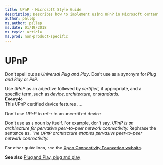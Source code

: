 ```yaml
---
title: UPnP - Microsoft Style Guide
description: Describes how to implement using UPnP in Microsoft content and provides examples of using UPnP in content.
author: pallep
ms.author: pallep
ms.date: 01/19/2018
ms.topic: article
ms.prod: non-product-specific
---
```


# UPnP

Don't spell out as *Universal Plug and Play*. Don't use as a synonym for *Plug and Play* or *PnP*.

Use *UPnP* as an adjective followed by *certified,* if appropriate, and a specific term, such as *device, architecture,* or *standards.*  
**Example**  
This UPnP certified device features .... 

Don't use *UPnP* to refer to an uncertified device.

Don't use as a noun by itself. For example, don't say, *UPnP is an architecture for pervasive peer-to-peer network connectivity.* Rephrase the sentence as, *The UPnP architecture enables pervasive peer-to-peer network connectivity.*

For other guidelines, see the [Open Connectivity Foundation website](https://openconnectivity.org/). 

**See also** [Plug and Play, plug and play](~/a-z-word-list-term-collections/p/plug-and-play.md)
